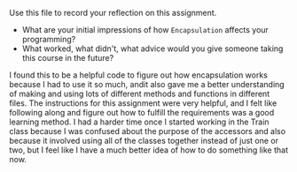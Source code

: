 Use this file to record your reflection on this assignment.

- What are your initial impressions of how `Encapsulation` affects your programming?
- What worked, what didn't, what advice would you give someone taking this course in the future?

I found this to be a helpful code to figure out how encapsulation works because I had to use it so much, andit also gave me a better understanding of making and using lots of different methods and functions in different files. The instructions for this assignment were very helpful, and I felt like following along and figure out how to fulfill the requirements was a good learning method. I had a harder time once I started working in the Train class because I was confused about the purpose of the accessors and also because it involved using all of the classes together instead of just one or two, but I feel like I have a much better idea of how to do something like that now.